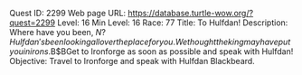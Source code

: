 Quest ID: 2299
Web page URL: https://database.turtle-wow.org/?quest=2299
Level: 16
Min Level: 16
Race: 77
Title: To Hulfdan!
Description: Where have you been, $N? Hulfdan's been looking all over the place for you. We thought the king may have put you in irons.$B$BGet to Ironforge as soon as possible and speak with Hulfdan!
Objective: Travel to Ironforge and speak with Hulfdan Blackbeard.
